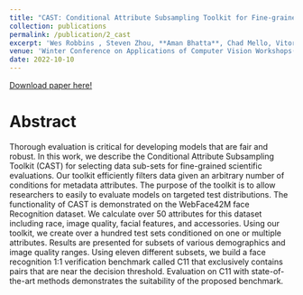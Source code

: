 ```yaml
---
title: "CAST: Conditional Attribute Subsampling Toolkit for Fine-grained Evaluation"
collection: publications
permalink: /publication/2_cast
excerpt: 'Wes Robbins , Steven Zhou, **Aman Bhatta**, Chad Mello, Vitor Albiero,  Kevin W. Bowyer, and Terrence E. Boult <br><br>This paper proposes a new toolkit that efficiently filters data given an arbitrary number of conditions for metadata attributes. The purpose of the toolkit is to allow researchers to easily to evaluate models on targeted test distributions.'
venue: 'Winter Conference on Applications of Computer Vision Workshops(WACV)'
date: 2022-10-10
---
```

[Download paper here!](/files/papers/CAST.pdf)

# Abstract

Thorough evaluation is critical for developing models that are fair and robust. In this work, we describe the Conditional Attribute Subsampling Toolkit (CAST) for selecting data sub-sets for fine-grained scientific evaluations. Our toolkit efficiently filters data given an arbitrary number of conditions for metadata attributes. The purpose of the toolkit is to allow researchers to easily to evaluate models on targeted test distributions. The functionality of CAST is demonstrated on the WebFace42M face Recognition dataset. We calculate over 50 attributes for this dataset including race, image quality, facial features, and accessories. Using our toolkit, we create over a hundred test sets conditioned on one or multiple attributes. Results are presented for subsets of various demographics and image quality ranges. Using eleven different subsets, we build a face recognition 1:1 verification benchmark called C11 that exclusively contains pairs that are near the decision threshold. Evaluation on C11 with state-of-the-art methods demonstrates the suitability of the
proposed benchmark.

